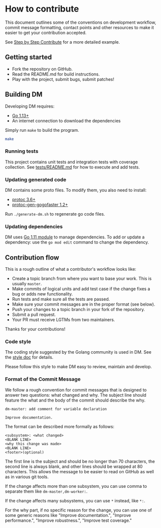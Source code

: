 # How to contribute

This document outlines some of the conventions on development workflow, commit
message formatting, contact points and other resources to make it easier to get
your contribution accepted.

See [Step by Step Contribute](step_by_step_contribute.md) for a more detailed example.

## Getting started

- Fork the repository on GitHub.
- Read the README.md for build instructions.
- Play with the project, submit bugs, submit patches!

## Building DM

Developing DM requires:

* [Go 1.13+](http://golang.org/doc/code.html)
* An internet connection to download the dependencies

Simply run `make` to build the program.

```sh
make
```

### Running tests

This project contains unit tests and integration tests with coverage collection.
See [tests/README.md](./tests/README.md) for how to execute and add tests.

### Updating generated code

DM contains some proto files. To modify them,
you also need to install:

* [protoc 3.6+](https://github.com/protocolbuffers/protobuf/releases)
* [protoc-gen-gogofaster 1.2+](https://github.com/gogo/protobuf#more-speed-and-more-generated-code)

Run `./generate-dm.sh` to regenerate go code files.

### Updating dependencies

DM uses [Go 1.11 module](https://github.com/golang/go/wiki/Modules) to manage dependencies.
To add or update a dependency: use the `go mod edit` command to change the dependency.

## Contribution flow

This is a rough outline of what a contributor's workflow looks like:

- Create a topic branch from where you want to base your work. This is usually `master`.
- Make commits of logical units and add test case if the change fixes a bug or adds new functionality.
- Run tests and make sure all the tests are passed.
- Make sure your commit messages are in the proper format (see below).
- Push your changes to a topic branch in your fork of the repository.
- Submit a pull request.
- Your PR must receive LGTMs from two maintainers.

Thanks for your contributions!

### Code style

The coding style suggested by the Golang community is used in DM.
See the [style doc](https://github.com/golang/go/wiki/CodeReviewComments) for details.

Please follow this style to make DM easy to review, maintain and develop.

### Format of the Commit Message

We follow a rough convention for commit messages that is designed to answer two
questions: what changed and why. The subject line should feature the what and
the body of the commit should describe the why.

```
dm-master: add comment for variable declaration

Improve documentation.
```

The format can be described more formally as follows:

```
<subsystem>: <what changed>
<BLANK LINE>
<why this change was made>
<BLANK LINE>
<footer>(optional)
```

The first line is the subject and should be no longer than 70 characters, the
second line is always blank, and other lines should be wrapped at 80 characters.
This allows the message to be easier to read on GitHub as well as in various
git tools.

If the change affects more than one subsystem, you can use comma to separate them like `dm-master,dm-worker:`.

If the change affects many subsystems, you can use ```*``` instead, like ```*:```.

For the why part, if no specific reason for the change,
you can use one of some generic reasons like "Improve documentation.",
"Improve performance.", "Improve robustness.", "Improve test coverage."
